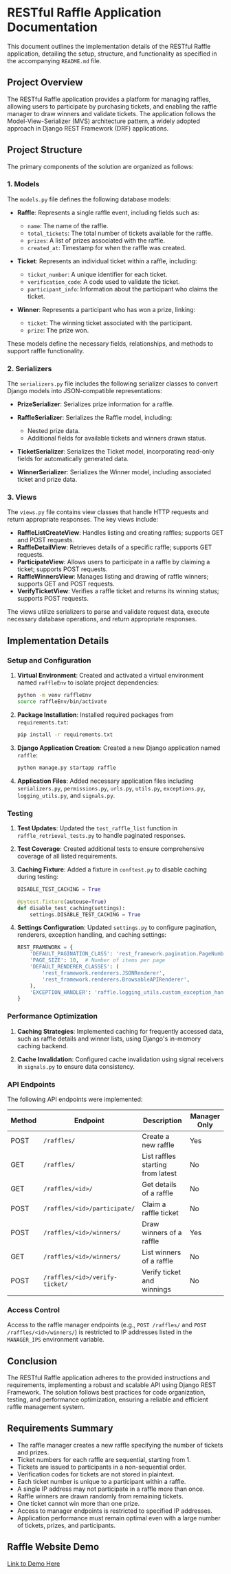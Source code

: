 

# RESTful Raffle Application Documentation

This document outlines the implementation details of the RESTful Raffle application, detailing the setup, structure, and functionality as specified in the accompanying `README.md` file.

## Project Overview

The RESTful Raffle application provides a platform for managing raffles, allowing users to participate by purchasing tickets, and enabling the raffle manager to draw winners and validate tickets. The application follows the Model-View-Serializer (MVS) architecture pattern, a widely adopted approach in Django REST Framework (DRF) applications.

## Project Structure

The primary components of the solution are organized as follows:

### 1. Models

The `models.py` file defines the following database models:

- **Raffle**: Represents a single raffle event, including fields such as:
  - `name`: The name of the raffle.
  - `total_tickets`: The total number of tickets available for the raffle.
  - `prizes`: A list of prizes associated with the raffle.
  - `created_at`: Timestamp for when the raffle was created.

- **Ticket**: Represents an individual ticket within a raffle, including:
  - `ticket_number`: A unique identifier for each ticket.
  - `verification_code`: A code used to validate the ticket.
  - `participant_info`: Information about the participant who claims the ticket.

- **Winner**: Represents a participant who has won a prize, linking:
  - `ticket`: The winning ticket associated with the participant.
  - `prize`: The prize won.

These models define the necessary fields, relationships, and methods to support raffle functionality.

### 2. Serializers

The `serializers.py` file includes the following serializer classes to convert Django models into JSON-compatible representations:

- **PrizeSerializer**: Serializes prize information for a raffle.
- **RaffleSerializer**: Serializes the Raffle model, including:
  - Nested prize data.
  - Additional fields for available tickets and winners drawn status.
  
- **TicketSerializer**: Serializes the Ticket model, incorporating read-only fields for automatically generated data.
- **WinnerSerializer**: Serializes the Winner model, including associated ticket and prize data.

### 3. Views

The `views.py` file contains view classes that handle HTTP requests and return appropriate responses. The key views include:

- **RaffleListCreateView**: Handles listing and creating raffles; supports GET and POST requests.
- **RaffleDetailView**: Retrieves details of a specific raffle; supports GET requests.
- **ParticipateView**: Allows users to participate in a raffle by claiming a ticket; supports POST requests.
- **RaffleWinnersView**: Manages listing and drawing of raffle winners; supports GET and POST requests.
- **VerifyTicketView**: Verifies a raffle ticket and returns its winning status; supports POST requests.

The views utilize serializers to parse and validate request data, execute necessary database operations, and return appropriate responses.

## Implementation Details

### Setup and Configuration

1. **Virtual Environment**: Created and activated a virtual environment named `raffleEnv` to isolate project dependencies:
   ```bash
   python -m venv raffleEnv
   source raffleEnv/bin/activate
   ```
   
2. **Package Installation**: Installed required packages from `requirements.txt`:
   ```bash
   pip install -r requirements.txt
   ```

3. **Django Application Creation**: Created a new Django application named `raffle`:
   ```bash
   python manage.py startapp raffle
   ```

4. **Application Files**: Added necessary application files including `serializers.py`, `permissions.py`, `urls.py`, `utils.py`, `exceptions.py`, `logging_utils.py`, and `signals.py`.

### Testing

1. **Test Updates**: Updated the `test_raffle_list` function in `raffle_retrieval_tests.py` to handle paginated responses.
   
2. **Test Coverage**: Created additional tests to ensure comprehensive coverage of all listed requirements.

3. **Caching Fixture**: Added a fixture in `conftest.py` to disable caching during testing:
   ```python
   DISABLE_TEST_CACHING = True

   @pytest.fixture(autouse=True)
   def disable_test_caching(settings):
       settings.DISABLE_TEST_CACHING = True
   ```

4. **Settings Configuration**: Updated `settings.py` to configure pagination, renderers, exception handling, and caching settings:
   ```python
   REST_FRAMEWORK = {
       'DEFAULT_PAGINATION_CLASS': 'rest_framework.pagination.PageNumberPagination',
       'PAGE_SIZE': 10,  # Number of items per page
       'DEFAULT_RENDERER_CLASSES': (
           'rest_framework.renderers.JSONRenderer',
           'rest_framework.renderers.BrowsableAPIRenderer',
       ),
       'EXCEPTION_HANDLER': 'raffle.logging_utils.custom_exception_handler',
   }
   ```

### Performance Optimization

1. **Caching Strategies**: Implemented caching for frequently accessed data, such as raffle details and winner lists, using Django's in-memory caching backend.
   
2. **Cache Invalidation**: Configured cache invalidation using signal receivers in `signals.py` to ensure data consistency.

### API Endpoints

The following API endpoints were implemented:

| Method | Endpoint                       | Description                          | Manager Only |
|--------|--------------------------------|--------------------------------------|--------------|
| POST   | `/raffles/`                   | Create a new raffle                  | Yes          |
| GET    | `/raffles/`                   | List raffles starting from latest    | No           |
| GET    | `/raffles/<id>/`              | Get details of a raffle              | No           |
| POST   | `/raffles/<id>/participate/`  | Claim a raffle ticket                | No           |
| POST   | `/raffles/<id>/winners/`      | Draw winners of a raffle             | Yes          |
| GET    | `/raffles/<id>/winners/`      | List winners of a raffle             | No           |
| POST   | `/raffles/<id>/verify-ticket/` | Verify ticket and winnings            | No           |

### Access Control

Access to the raffle manager endpoints (e.g., `POST /raffles/` and `POST /raffles/<id>/winners/`) is restricted to IP addresses listed in the `MANAGER_IPS` environment variable.

## Conclusion

The RESTful Raffle application adheres to the provided instructions and requirements, implementing a robust and scalable API using Django REST Framework. The solution follows best practices for code organization, testing, and performance optimization, ensuring a reliable and efficient raffle management system.

## Requirements Summary

- The raffle manager creates a new raffle specifying the number of tickets and prizes.
- Ticket numbers for each raffle are sequential, starting from 1.
- Tickets are issued to participants in a non-sequential order.
- Verification codes for tickets are not stored in plaintext.
- Each ticket number is unique to a participant within a raffle.
- A single IP address may not participate in a raffle more than once.
- Raffle winners are drawn randomly from remaining tickets.
- One ticket cannot win more than one prize.
- Access to manager endpoints is restricted to specified IP addresses.
- Application performance must remain optimal even with a large number of tickets, prizes, and participants.

## Raffle Website Demo

[Link to Demo Here](https://www.youtube.com/watch?v=G_glPIl5Dro )


